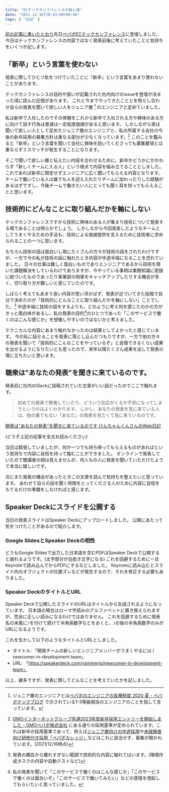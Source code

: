 ```yaml
---
title: "ECテックカンファレンスの前と後"
date: "2021-12-16T10:43:00+09:00"
tags: [ "日記" ]
---
```


[前の記事に書いたとおり](/posts/newcomer-in-development-team)先日[ペパボECテックカンファレンス](https://pepabo.connpass.com/event/231478)に登壇しました。
今日はテックカンファレンスの内容ではなく発表前後に考えていたことと気持ちをいくつか記します。

## 「新卒」という言葉を使わない

発表に際してひとつ気をつけていたことに「新卒」という言葉をあまり使わないことがあります。

テックカンファレンスの目的や狙いが記載された社内向けのissueを登壇が決まった頃に読んだ記憶があります。
これと今までやってきたこととを照らし合わせ自らの発表を聞いて欲しい人をジュニア層 [^1] のエンジニアと定めていました。

私は新卒で入社したのでその体験をこれから新卒で入社される方や興味のある方に向けて話す行為は普通は一定程度価値があると思います。
しかしながら実は聞いて欲しい人として定めたジュニア層のエンジニアと、私の所属する会社の今後の新卒採用の募集方針は重なる部分が少なくなっています。[^2]
このことを鑑みると「新卒」という言葉を聞いて会社に興味を抱いてくださっても募集要項とは重ならずミスマッチが発生することになります。

そこで聞いて欲しい層と伝えたい内容を合わせるために、新卒かどうかにかかわらず「新しくチームに入る人」という視点で内容を組み立てることとしました。
これであれば新卒に限定せずエンジニアに広く聞いてもらえる内容となります。
チームで働いている人は誰でも人を迎え入れたりチームに加わったりした経験があるはずですし、今後チームで働きたい人にとっても聞く耳を持ってもらえることと思います。

## 技術的にどんなことに取り組んだかを軸にしない

テックカンファレンスですから技術に興味のある人が集まり技術について発表する場であることは明らかでしょう。
しかしながら今回発表したようなチームとしてうまくやるための手法も、技術による価値提供を支えるために技術者に求められることの一つに思います。

もちろん技術の話は面白いし現にたくさんの方々が技術の話をされたわけですが、一方で今の私が技術の話に触れたとき内容が中途半端になることを恐れていました。
日々の仕事は難しく面白いものでありエンジニアであるから技術を用いた課題解決をしているわけでありますが、今やっている事柄は業務知識に密接に紐づいたものであったり事業部の物事をキャッチアップしたりする機会が多く、切り取り方が難しいと感じていたのです。

しばらく考えてもあまり良い内容が思い浮かばず、発表が近づいてきた段階で自分で決めたのが「技術的にどんなことに取り組んだかを軸にしない」ことでした。[^3]
中途半端に技術の話をするよりも、どのように考え何を感じたのかの方がきっと面白味があるし、私の発表の目的[^4]のひとつであった「このサービスで働くのはこんな感じか」を想像しやすいのではないかと考えました。

テクニカルな内容にあまり触れなかったのは結果としてよかったと感じています。
今の私に話せることを発表に落とし込んだつもりですが、一方で他の方々の発表を聞いて「技術的にこんなことをやっているぞ」と自慢できるくらい成果を出せるようになりたいとも思ったので、来年以降たくさん成果を出して発表の場に立ちたいと思います。

## 聴衆は"あなたの発表"を聞きに来ているのです。

発表前に社内のSlackに投稿されていた文章がいい話だったのでここで触れます。

> 初めての発表で緊張していたり、どういう反応がくるか不安になってしまうというのはよくわかります。
> しかし、あなたの発表を見に来ている人は、他の誰でもない「あなた」の発表を見たくて見に来ているのです。

[聴衆は"あなたの発表"を聞きに来ているのです けんちゃんくんさんのWeb日記](https://diary.shu-cream.net/聴衆は%22あなたの発表%22を聞きに来ているので://diary.shu-cream.net/聴衆は%22あなたの発表%22を聞きに来ているのです)

(どうぞ上記の記事を全文お読みください)


当日は緊張していましたが、何か一つでも持ち帰ってもらえるものがあればという気持ちで内容に自信を持って臨むことができました。
オンラインで発表していたので聴講者の顔は見えませんが、何人もの人に発表を聞いていただけたようで本当に嬉しいです。

次にまた発表の機会があったときこの文章を読んで気持ちを整えたいと思っています。
あわせて自らの話を聞く時間をとってくださる人のために内容に自信をもてるだけの準備をしなければと感じます。

## Speaker Deckにスライドを公開する

当日の発表スライドはSpeaker Deckにアップロードしました。
公開にあたって気をつけたことがあるので紹介します。

### Google SlidesとSpeaker Deckの相性

どうもGoogle Slidesで出力した日本語を含むPDFはSpeaker Deckで公開すると崩れるようです。(太字部分が白抜き文字になる)
これを回避するために一旦Keynoteで読み込んでからPDFにするなどしました。
Keynoteに読み込むとスライド内のオブジェクトの位置ズレなどが発生するので、それを修正する必要もありました。

### Speaker DeckのタイトルとURL

Speaker Deckで公開したスライドのURLはタイトルから生成されるようになっています。
日本語の場合はローマ字読みのアルファベットに置き換えられますが、完全に正しい読みになるわけではありません。
これを回避するために発表名の末尾に`/`を付けて続けて半角英数字などをおくと、`/`の後の半角英数字のみがURLになるようです。

これを生かして以下のようなタイトルとURLとしました。

- タイトル: 「開発チームの新しいエンジニアメンバーがうまくやるには / newcomer-in-development-team」
- URL: 「https://speakerdeck.com/yammerjp/newcomer-in-development-team」


以上、雑多ですが、発表に際してどんなことを考えていたかを記しました。

[^1]: ジュニア層のエンジニアとは[ペパボのエンジニアの各種制度 2020 夏 - ペパボテックブログ](https://tech.pepabo.com/2020/07/30/pepabo-engineering-2020-summer/) で示されている1-3等級相当のエンジニアのことを指して言っています。
[^2]: [GMOインターネットグループ共通2023年度新卒採用エントリーを開始しました - GMOペパボ株式会社](https://pepabo.com/news/information/202112131500) にある通りの採用基準が定められています。これは新卒の採用基準であって、例えば[ジュニア層向けの中途採用](https://recruit.pepabo.com/info/career/)や[未経験者向け研修付き採用「ペパボカレッジ」](https://recruit.pepabo.com/info/collage/)などはこれに該当せず、募集が開かれています。(2021/12/16時点)
[^3]: 発表の趣旨から離れすぎない範囲で技術的な内容に触れてはいます。(環境作成タスクの内容や自動テストなど)
[^4]: 私の発表を聞いて「このサービスで働くのはこんな感じか」「このサービスで働くのは面白いぞ」「このサービスで働いてみたい」などの感情を想起してもらいたいと思っていました。
